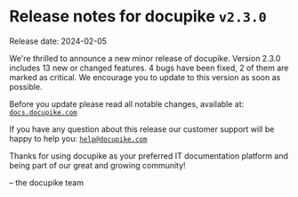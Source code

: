 # Release notes for docupike `v2.3.0`

Release date: 2024-02-05

We're thrilled to announce a new minor release of docupike. Version 2.3.0 includes 13 new or changed features. 4 bugs have been fixed, 2 of them are marked as critical. We encourage you to update to this version as soon as possible.

Before you update please read all notable changes, available at: [`docs.docupike.com`](https://docs.docupike.com/en/ref/changelog.html)

If you have any question about this release our customer support will be happy to help you: [`help@docupike.com`](mailto:help@docupike.com)

Thanks for using docupike as your preferred IT documentation platform and being part of our great and growing community!

– the docupike team
